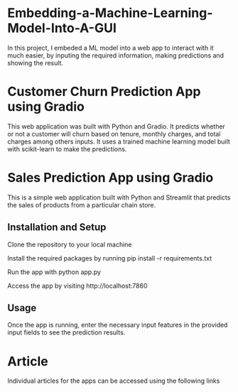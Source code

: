 # Embedding-a-Machine-Learning-Model-Into-A-GUI
In this project, I embeded a ML model into a web app to interact with it much easier, by inputing the required information, making predictions and showing the result.


# Customer Churn Prediction App using Gradio
This web application was built with Python and Gradio. It  predicts whether or not a customer will churn based on tenure, monthly charges, and total charges among others inputs. It uses a trained machine learning model built with scikit-learn to make the predictions.

# Sales Prediction App using Gradio
This is a simple web application built with Python and Streamlit that predicts the sales of products from a particular chain store.

## Installation and Setup
Clone the repository to your local machine

Install the required packages by running pip install -r requirements.txt

Run the app with python app.py

Access the app by visiting http://localhost:7860

## Usage
Once the app is running, enter the necessary input features in the provided input fields to see the prediction results.

# Article
Individual articles for the apps can be accessed using the following links
